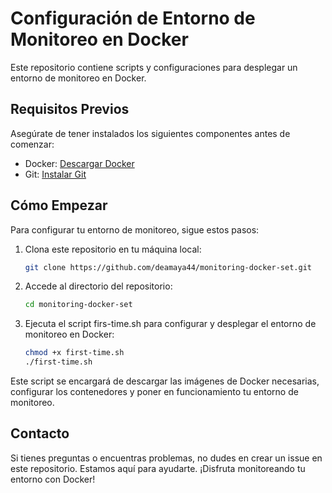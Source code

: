 # Configuración de Entorno de Monitoreo en Docker

Este repositorio contiene scripts y configuraciones para desplegar un entorno de monitoreo en Docker.

## Requisitos Previos

Asegúrate de tener instalados los siguientes componentes antes de comenzar:

- Docker: [Descargar Docker](https://www.docker.com/get-started)
- Git: [Instalar Git](https://git-scm.com/book/en/v2/Getting-Started-Installing-Git)

## Cómo Empezar

Para configurar tu entorno de monitoreo, sigue estos pasos:

1. Clona este repositorio en tu máquina local:

   ```bash
   git clone https://github.com/deamaya44/monitoring-docker-set.git

2. Accede al directorio del repositorio:

   ```bash
   cd monitoring-docker-set
   
3. Ejecuta el script firs-time.sh para configurar y desplegar el entorno de monitoreo en Docker:

    ```bash
   chmod +x first-time.sh
   ./first-time.sh
   
Este script se encargará de descargar las imágenes de Docker necesarias, configurar los contenedores y poner en funcionamiento tu entorno de monitoreo.

## Contacto

Si tienes preguntas o encuentras problemas, no dudes en crear un issue en este repositorio. Estamos aquí para ayudarte.
¡Disfruta monitoreando tu entorno con Docker!
